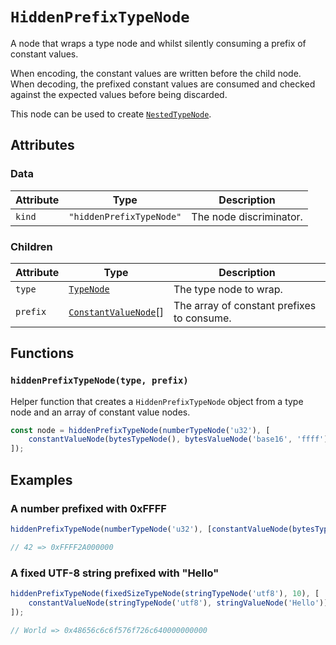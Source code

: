 # `HiddenPrefixTypeNode`

A node that wraps a type node and whilst silently consuming a prefix of constant values.

When encoding, the constant values are written before the child node. When decoding, the prefixed constant values are consumed and checked against the expected values before being discarded.

This node can be used to create [`NestedTypeNode`](./NestedTypeNode.md).

## Attributes

### Data

| Attribute | Type                     | Description             |
| --------- | ------------------------ | ----------------------- |
| `kind`    | `"hiddenPrefixTypeNode"` | The node discriminator. |

### Children

| Attribute | Type                                                       | Description                                |
| --------- | ---------------------------------------------------------- | ------------------------------------------ |
| `type`    | [`TypeNode`](./README.md)                                  | The type node to wrap.                     |
| `prefix`  | [`ConstantValueNode`](./valueNodes/ConstantValueNode.md)[] | The array of constant prefixes to consume. |

## Functions

### `hiddenPrefixTypeNode(type, prefix)`

Helper function that creates a `HiddenPrefixTypeNode` object from a type node and an array of constant value nodes.

```ts
const node = hiddenPrefixTypeNode(numberTypeNode('u32'), [
    constantValueNode(bytesTypeNode(), bytesValueNode('base16', 'ffff')),
]);
```

## Examples

### A number prefixed with 0xFFFF

```ts
hiddenPrefixTypeNode(numberTypeNode('u32'), [constantValueNode(bytesTypeNode(), bytesValueNode('base16', 'ffff'))]);

// 42 => 0xFFFF2A000000
```

### A fixed UTF-8 string prefixed with "Hello"

```ts
hiddenPrefixTypeNode(fixedSizeTypeNode(stringTypeNode('utf8'), 10), [
    constantValueNode(stringTypeNode('utf8'), stringValueNode('Hello')),
]);

// World => 0x48656c6c6f576f726c640000000000
```
